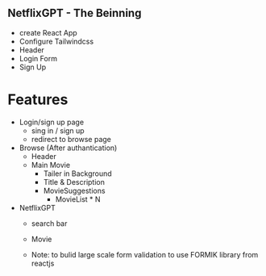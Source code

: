 


## NetflixGPT - The Beinning 

- create React App
- Configure Tailwindcss
- Header
 - Login Form
 - Sign Up

# Features
- Login/sign up page
  - sing in / sign up
  - redirect to browse page
- Browse (After authantication)
   - Header
   - Main Movie
       - Tailer in Background
       - Title & Description
       - MovieSuggestions
            - MovieList * N 
- NetflixGPT
  - search bar
  - Movie 
  
  - Note: to bulid  large scale form validation   to use FORMIK library from reactjs


        


